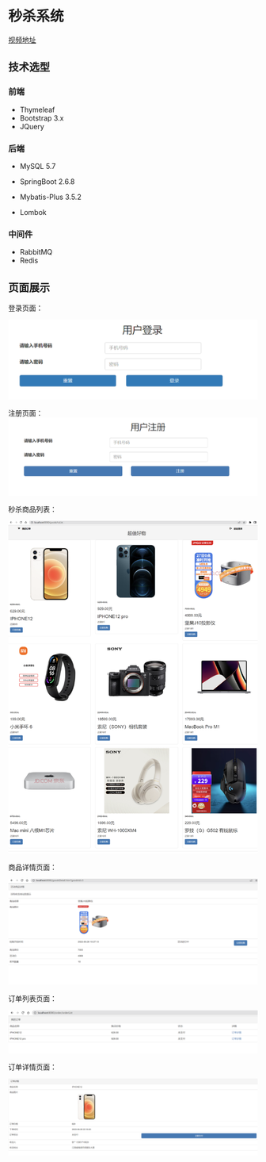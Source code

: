 # 秒杀系统

[视频地址](https://www.bilibili.com/video/BV1sf4y1L7KE)

## 技术选型

### 前端

- Thymeleaf
- Bootstrap 3.x
- JQuery

### 后端

- MySQL 5.7

- SpringBoot 2.6.8
- Mybatis-Plus 3.5.2
- Lombok

### 中间件

- RabbitMQ
- Redis



## 页面展示

登录页面：

![img.png](img/login.png)

注册页面：
![img.png](img/signup.png)

秒杀商品列表：

![img.png](img/goodsList.png)

商品详情页面：

![img.png](img/detail.png)


订单列表页面：

![img.png](img/orderList.png)

订单详情页面：

![img.png](img/orderDetail.png)